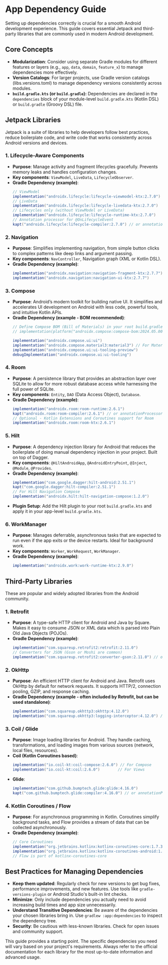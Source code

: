 # App Dependency Guide

Setting up dependencies correctly is crucial for a smooth Android development experience. This guide
covers essential Jetpack and third-party libraries that are commonly used in modern Android
development.

## Core Concepts

* **Modularization**: Consider using separate Gradle modules for different features or layers (e.g.,
  `app`, `data`, `domain`, `feature_x`) to manage dependencies more effectively.
* **Version Catalogs**: For larger projects, use Gradle version catalogs (libs.versions.toml) to
  manage dependency versions consistently across modules.
* **`build.gradle.kts` (or `build.gradle`):** Dependencies are declared in the `dependencies` block
  of your module-level `build.gradle.kts` (Kotlin DSL) or `build.gradle` (Groovy DSL) file.

## Jetpack Libraries

Jetpack is a suite of libraries to help developers follow best practices, reduce boilerplate code,
and write code that works consistently across Android versions and devices.

### 1. Lifecycle-Aware Components

* **Purpose**: Manage activity and fragment lifecycles gracefully. Prevents memory leaks and handles
  configuration changes.
* **Key components**: `ViewModel`, `LiveData`, `LifecycleObserver`.
* **Gradle Dependency (example)**:
   ```gradle
   // ViewModel
   implementation("androidx.lifecycle:lifecycle-viewmodel-ktx:2.7.0")
   // LiveData
   implementation("androidx.lifecycle:lifecycle-livedata-ktx:2.7.0")
   // Lifecycles only (without ViewModel or LiveData)
   implementation("androidx.lifecycle:lifecycle-runtime-ktx:2.7.0")
   // Annotation processor for @OnLifecycleEvent
   kapt("androidx.lifecycle:lifecycle-compiler:2.7.0") // or annotationProcessor for Java
   ```

### 2. Navigation

* **Purpose**: Simplifies implementing navigation, from simple button clicks to complex patterns
  like deep links and argument passing.
* **Key components**: `NavController`, Navigation graph (XML or Kotlin DSL).
* **Gradle Dependency (example)**:
   ```gradle
   implementation("androidx.navigation:navigation-fragment-ktx:2.7.7")
   implementation("androidx.navigation:navigation-ui-ktx:2.7.7")
   ```

### 3. Compose

* **Purpose**: Android’s modern toolkit for building native UI. It simplifies and accelerates UI
  development on Android with less code, powerful tools, and intuitive Kotlin APIs.
* **Gradle Dependency (example - BOM recommended)**:
   ```gradle
   // Define Compose BOM (Bill of Materials) in your root build.gradle or libs.versions.toml
   // implementation(platform("androidx.compose:compose-bom:2024.05.00")) // Check for latest version

   implementation("androidx.compose.ui:ui")
   implementation("androidx.compose.material3:material3") // For Material Design 3
   implementation("androidx.compose.ui:ui-tooling-preview")
   debugImplementation("androidx.compose.ui:ui-tooling")
   ```

### 4. Room

* **Purpose**: A persistence library that provides an abstraction layer over SQLite to allow for
  more robust database access while harnessing the full power of SQLite.
* **Key components**: `Entity`, `DAO` (Data Access Object), `Database`.
* **Gradle Dependency (example)**:
   ```gradle
   implementation("androidx.room:room-runtime:2.6.1")
   kapt("androidx.room:room-compiler:2.6.1") // or annotationProcessor for Java
   // Optional - Kotlin Extensions and Coroutines support for Room
   implementation("androidx.room:room-ktx:2.6.1")
   ```

### 5. Hilt

* **Purpose**: A dependency injection library for Android that reduces the boilerplate of doing
  manual dependency injection in your project. Built on top of Dagger.
* **Key components**: `@HiltAndroidApp`, `@AndroidEntryPoint`, `@Inject`, `@Module`, `@Provides`.
* **Gradle Dependency (example)**:
   ```gradle
   implementation("com.google.dagger:hilt-android:2.51.1")
   kapt("com.google.dagger:hilt-compiler:2.51.1")
   // For Hilt Navigation Compose
   implementation("androidx.hilt:hilt-navigation-compose:1.2.0")
   ```
* **Plugin Setup**: Add the Hilt plugin to your root `build.gradle.kts` and apply it in your
  app-level `build.gradle.kts`.

### 6. WorkManager

* **Purpose**: Manages deferrable, asynchronous tasks that are expected to run even if the app exits
  or the device restarts. Ideal for background work.
* **Key components**: `Worker`, `WorkRequest`, `WorkManager`.
* **Gradle Dependency (example)**:
   ```gradle
   implementation("androidx.work:work-runtime-ktx:2.9.0")
   ```

## Third-Party Libraries

These are popular and widely adopted libraries from the Android community.

### 1. Retrofit

* **Purpose**: A type-safe HTTP client for Android and Java by Square. Makes it easy to consume JSON
  or XML data which is parsed into Plain Old Java Objects (POJOs).
* **Gradle Dependency (example)**:
   ```gradle
   implementation("com.squareup.retrofit2:retrofit:2.11.0")
   // Converters for JSON (Gson or Moshi are common)
   implementation("com.squareup.retrofit2:converter-gson:2.11.0") // or converter-moshi
   ```

### 2. OkHttp

* **Purpose**: An efficient HTTP client for Android and Java. Retrofit uses OkHttp by default for
  network requests. It supports HTTP/2, connection pooling, GZIP, and response caching.
* **Gradle Dependency (example - often included by Retrofit, but can be used standalone)**:
   ```gradle
   implementation("com.squareup.okhttp3:okhttp:4.12.0")
   implementation("com.squareup.okhttp3:logging-interceptor:4.12.0") // For logging requests/responses
   ```

### 3. Coil / Glide

* **Purpose**: Image loading libraries for Android. They handle caching, transformations, and
  loading images from various sources (network, local files, resources).
* **Coil (Kotlin Coroutines based)**:
   ```gradle
   implementation("io.coil-kt:coil-compose:2.6.0") // For Compose
   implementation("io.coil-kt:coil:2.6.0")        // For Views
   ```
* **Glide**:
   ```gradle
   implementation("com.github.bumptech.glide:glide:4.16.0")
   kapt("com.github.bumptech.glide:compiler:4.16.0") // or annotationProcessor for Java
   ```

### 4. Kotlin Coroutines / Flow

* **Purpose**: For asynchronous programming in Kotlin. Coroutines simplify background tasks, and
  Flow provides a stream of data that can be collected asynchronously.
* **Gradle Dependency (example)**:
   ```gradle
   // Core Coroutines
   implementation("org.jetbrains.kotlinx:kotlinx-coroutines-core:1.7.3") // Check for latest
   implementation("org.jetbrains.kotlinx:kotlinx-coroutines-android:1.7.3")
   // Flow is part of kotlinx-coroutines-core
   ```

## Best Practices for Managing Dependencies

* **Keep them updated**: Regularly check for new versions to get bug fixes, performance
  improvements, and new features. Use tools like `gradle-versions-plugin` or Android Studio's
  built-in lint checks.
* **Minimize**: Only include dependencies you actually need to avoid increasing build times and app
  size unnecessarily.
* **Understand Transitive Dependencies**: Be aware of the dependencies your chosen libraries bring
  in. Use `gradlew :app:dependencies` to inspect the dependency tree.
* **Security**: Be cautious with less-known libraries. Check for open issues and community support.

This guide provides a starting point. The specific dependencies you need will vary based on your
project's requirements. Always refer to the official documentation for each library for the most
up-to-date information and advanced usage.
